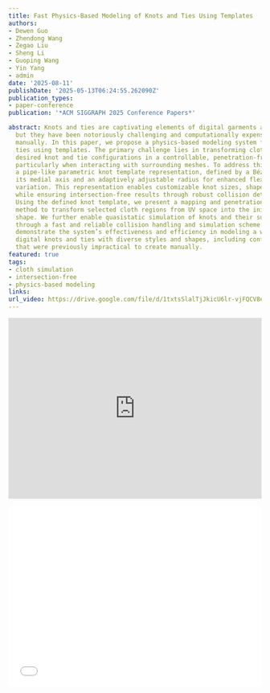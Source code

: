 ```yaml
---
title: Fast Physics-Based Modeling of Knots and Ties Using Templates
authors:
- Dewen Guo
- Zhendong Wang
- Zegao Liu
- Sheng Li
- Guoping Wang
- Yin Yang
- admin
date: '2025-08-11'
publishDate: '2025-05-13T06:24:55.262090Z'
publication_types:
- paper-conference
publication: '*ACM SIGGRAPH 2025 Conference Papers*'

abstract: Knots and ties are captivating elements of digital garments and accessories,
  but they have been notoriously challenging and computationally expensive to model
  manually. In this paper, we propose a physics-based modeling system for knots and
  ties using templates. The primary challenge lies in transforming cloth pieces into
  desired knot and tie configurations in a controllable, penetration-free manner,
  particularly when interacting with surrounding meshes. To address this, we introduce
  a pipe-like parametric knot template representation, defined by a Bézier curve as
  its medial axis and an adaptively adjustable radius for enhanced flexibility and
  variation. This representation enables customizable knot sizes, shapes, and styles
  while ensuring intersection-free results through robust collision detection techniques.
  Using the defined knot template, we present a mapping and penetration-free initialization
  method to transform selected cloth regions from UV space into the initial 3D knot
  shape. We further enable quasistatic simulation of knots and their surrounding meshes
  through a fast and reliable collision handling and simulation scheme. Our experiments
  demonstrate the system’s effectiveness and efficiency in modeling a wide range of
  digital knots and ties with diverse styles and shapes, including configurations
  that were previously impractical to create manually.
featured: true
tags:
- cloth simulation
- intersection-free
- physics-based modeling
links:
url_video: https://drive.google.com/file/d/1txtsSlalTjJkicU6lr-vjFQCV8e3yFyW/view?usp=sharing
---
```


<p align="center">
<iframe width="100%" height="360" src="https://www.youtube.com/embed/6RiGgLUQ3ic?si=2qIHY2lF8GAldfCH" title="YouTube video player" frameborder="0" allow="accelerometer; autoplay; clipboard-write; encrypted-media; gyroscope; picture-in-picture; web-share" allowfullscreen></iframe>
</p>
<p align="center">
<iframe width="100%" height="360" src="//player.bilibili.com/player.html?isOutside=true&aid=114499046608438&bvid=BV1bR7ZzkEiW&cid=29936256484&p=1" scrolling="no" border="0" frameborder="no" framespacing="0" allowfullscreen="true"> </iframe>
</p>
